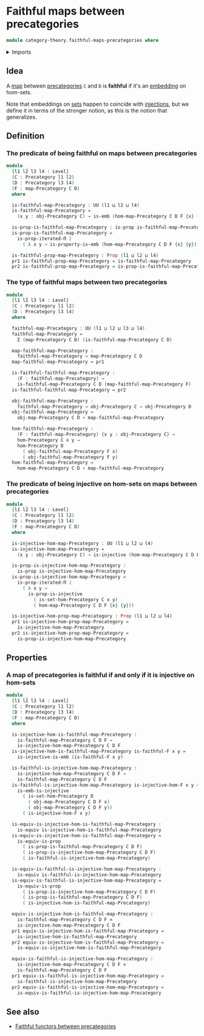 # Faithful maps between precategories

```agda
module category-theory.faithful-maps-precategories where
```

<details><summary>Imports</summary>

```agda
open import category-theory.maps-precategories
open import category-theory.precategories

open import foundation.dependent-pair-types
open import foundation.embeddings
open import foundation.equivalences
open import foundation.function-types
open import foundation.iterated-dependent-product-types
open import foundation.injective-maps
open import foundation.propositions
open import foundation.universe-levels
```

</details>

## Idea

A [map](category-theory.maps-precategories.md) between
[precategories](category-theory.precategories.md) `C` and `D` is **faithful** if
it's an [embedding](foundation-core.embeddings.md) on hom-sets.

Note that embeddings on [sets](foundation-core.sets.md) happen to coincide with
[injections](foundation.injective-maps.md), but we define it in terms of the
stronger notion, as this is the notion that generalizes.

## Definition

### The predicate of being faithful on maps between precategories

```agda
module _
  {l1 l2 l3 l4 : Level}
  (C : Precategory l1 l2)
  (D : Precategory l3 l4)
  (F : map-Precategory C D)
  where

  is-faithful-map-Precategory : UU (l1 ⊔ l2 ⊔ l4)
  is-faithful-map-Precategory =
    (x y : obj-Precategory C) → is-emb (hom-map-Precategory C D F {x} {y})

  is-prop-is-faithful-map-Precategory : is-prop is-faithful-map-Precategory
  is-prop-is-faithful-map-Precategory =
    is-prop-iterated-Π 2
      ( λ x y → is-property-is-emb (hom-map-Precategory C D F {x} {y}))

  is-faithful-prop-map-Precategory : Prop (l1 ⊔ l2 ⊔ l4)
  pr1 is-faithful-prop-map-Precategory = is-faithful-map-Precategory
  pr2 is-faithful-prop-map-Precategory = is-prop-is-faithful-map-Precategory
```

### The type of faithful maps between two precategories

```agda
module _
  {l1 l2 l3 l4 : Level}
  (C : Precategory l1 l2)
  (D : Precategory l3 l4)
  where

  faithful-map-Precategory : UU (l1 ⊔ l2 ⊔ l3 ⊔ l4)
  faithful-map-Precategory =
    Σ (map-Precategory C D) (is-faithful-map-Precategory C D)

  map-faithful-map-Precategory :
    faithful-map-Precategory → map-Precategory C D
  map-faithful-map-Precategory = pr1

  is-faithful-faithful-map-Precategory :
    (F : faithful-map-Precategory) →
    is-faithful-map-Precategory C D (map-faithful-map-Precategory F)
  is-faithful-faithful-map-Precategory = pr2

  obj-faithful-map-Precategory :
    faithful-map-Precategory → obj-Precategory C → obj-Precategory D
  obj-faithful-map-Precategory =
    obj-map-Precategory C D ∘ map-faithful-map-Precategory

  hom-faithful-map-Precategory :
    (F : faithful-map-Precategory) {x y : obj-Precategory C} →
    hom-Precategory C x y →
    hom-Precategory D
      ( obj-faithful-map-Precategory F x)
      ( obj-faithful-map-Precategory F y)
  hom-faithful-map-Precategory =
    hom-map-Precategory C D ∘ map-faithful-map-Precategory
```

### The predicate of being injective on hom-sets on maps between precategories

```agda
module _
  {l1 l2 l3 l4 : Level}
  (C : Precategory l1 l2)
  (D : Precategory l3 l4)
  (F : map-Precategory C D)
  where

  is-injective-hom-map-Precategory : UU (l1 ⊔ l2 ⊔ l4)
  is-injective-hom-map-Precategory =
    (x y : obj-Precategory C) → is-injective (hom-map-Precategory C D F {x} {y})

  is-prop-is-injective-hom-map-Precategory :
    is-prop is-injective-hom-map-Precategory
  is-prop-is-injective-hom-map-Precategory =
    is-prop-iterated-Π 2
      ( λ x y →
        is-prop-is-injective
          ( is-set-hom-Precategory C x y)
          ( hom-map-Precategory C D F {x} {y}))

  is-injective-hom-prop-map-Precategory : Prop (l1 ⊔ l2 ⊔ l4)
  pr1 is-injective-hom-prop-map-Precategory =
    is-injective-hom-map-Precategory
  pr2 is-injective-hom-prop-map-Precategory =
    is-prop-is-injective-hom-map-Precategory
```

## Properties

### A map of precategories is faithful if and only if it is injective on hom-sets

```agda
module _
  {l1 l2 l3 l4 : Level}
  (C : Precategory l1 l2)
  (D : Precategory l3 l4)
  (F : map-Precategory C D)
  where

  is-injective-hom-is-faithful-map-Precategory :
    is-faithful-map-Precategory C D F →
    is-injective-hom-map-Precategory C D F
  is-injective-hom-is-faithful-map-Precategory is-faithful-F x y =
    is-injective-is-emb (is-faithful-F x y)

  is-faithful-is-injective-hom-map-Precategory :
    is-injective-hom-map-Precategory C D F →
    is-faithful-map-Precategory C D F
  is-faithful-is-injective-hom-map-Precategory is-injective-hom-F x y =
    is-emb-is-injective
      ( is-set-hom-Precategory D
        ( obj-map-Precategory C D F x)
        ( obj-map-Precategory C D F y))
      ( is-injective-hom-F x y)

  is-equiv-is-injective-hom-is-faithful-map-Precategory :
    is-equiv is-injective-hom-is-faithful-map-Precategory
  is-equiv-is-injective-hom-is-faithful-map-Precategory =
    is-equiv-is-prop
      ( is-prop-is-faithful-map-Precategory C D F)
      ( is-prop-is-injective-hom-map-Precategory C D F)
      ( is-faithful-is-injective-hom-map-Precategory)

  is-equiv-is-faithful-is-injective-hom-map-Precategory :
    is-equiv is-faithful-is-injective-hom-map-Precategory
  is-equiv-is-faithful-is-injective-hom-map-Precategory =
    is-equiv-is-prop
      ( is-prop-is-injective-hom-map-Precategory C D F)
      ( is-prop-is-faithful-map-Precategory C D F)
      ( is-injective-hom-is-faithful-map-Precategory)

  equiv-is-injective-hom-is-faithful-map-Precategory :
    is-faithful-map-Precategory C D F ≃
    is-injective-hom-map-Precategory C D F
  pr1 equiv-is-injective-hom-is-faithful-map-Precategory =
    is-injective-hom-is-faithful-map-Precategory
  pr2 equiv-is-injective-hom-is-faithful-map-Precategory =
    is-equiv-is-injective-hom-is-faithful-map-Precategory

  equiv-is-faithful-is-injective-hom-map-Precategory :
    is-injective-hom-map-Precategory C D F ≃
    is-faithful-map-Precategory C D F
  pr1 equiv-is-faithful-is-injective-hom-map-Precategory =
    is-faithful-is-injective-hom-map-Precategory
  pr2 equiv-is-faithful-is-injective-hom-map-Precategory =
    is-equiv-is-faithful-is-injective-hom-map-Precategory
```

## See also

- [Faithful functors between precategories](category-theory.faithful-functors-precategories.md)
